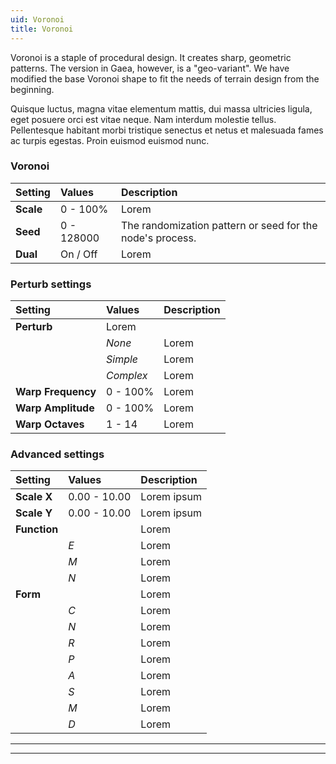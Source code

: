 ```yaml
---
uid: Voronoi
title: Voronoi
---
```


Voronoi is a staple of procedural design. It creates sharp, geometric patterns. The version in Gaea, however, is a "geo-variant". We have modified the base Voronoi shape to fit the needs of terrain design from the beginning.

Quisque luctus, magna vitae elementum mattis, dui massa ultricies ligula, eget posuere orci est vitae neque. Nam interdum molestie tellus. Pellentesque habitant morbi tristique senectus et netus et malesuada fames ac turpis egestas. Proin euismod euismod nunc. 

### Voronoi
| Setting            | Values       | Description                                               |
| :----------------- | :----------- | :-------------------------------------------------------- |
| **Scale**          | 0 - 100%  | Lorem                                                     |
| **Seed**           | 0 - 128000   | The randomization pattern or seed for the node's process. |
| **Dual**           | On / Off     | Lorem                                                     |

### Perturb settings
| Setting            | Values       | Description                                               |
| :----------------- | :----------- | :-------------------------------------------------------- |
| **Perturb**        | Lorem        |
|                    | *None*       | Lorem                                                     |
|                    | *Simple*     | Lorem                                                     |
|                    | *Complex*    | Lorem                                                     |
| **Warp Frequency** | 0 - 100%  | Lorem                                                     |
| **Warp Amplitude** | 0 - 100%  | Lorem                                                     |
| **Warp Octaves**   | 1 - 14       | Lorem                                                     |

### Advanced settings
| Setting            | Values       | Description                                               |
| :----------------- | :----------- | :-------------------------------------------------------- |
| **Scale X**        | 0.00 - 10.00 | Lorem ipsum                                               |
| **Scale Y**        | 0.00 - 10.00 | Lorem ipsum                                               |
| **Function**       |              | Lorem                                                     |
|                    | *E*          | Lorem                                                     |
|                    | *M*          | Lorem                                                     |
|                    | *N*          | Lorem                                                     |
| **Form**           |              | Lorem                                                     |
|                    | *C*          | Lorem                                                     |
|                    | *N*          | Lorem                                                     |
|                    | *R*          | Lorem                                                     |
|                    | *P*          | Lorem                                                     |
|                    | *A*          | Lorem                                                     |
|                    | *S*          | Lorem                                                     |
|                    | *M*          | Lorem                                                     |
|                    | *D*          | Lorem                                                     |


***

***

<!--examples-->